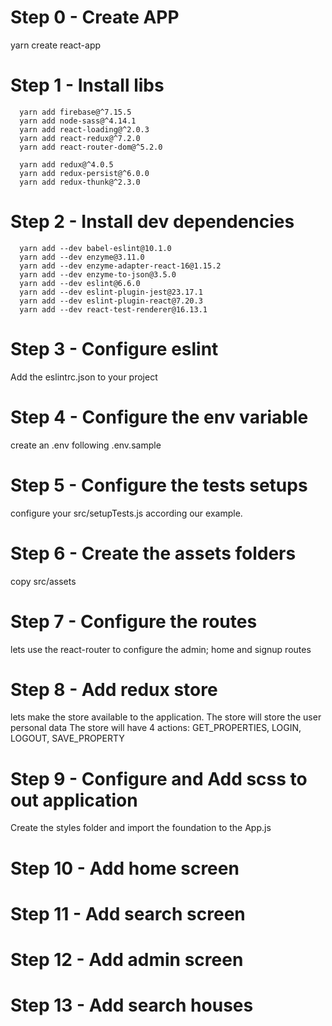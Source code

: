 # Step 0 - Create APP
  yarn create react-app

# Step 1 - Install libs

```
  yarn add firebase@^7.15.5
  yarn add node-sass@^4.14.1
  yarn add react-loading@^2.0.3
  yarn add react-redux@^7.2.0
  yarn add react-router-dom@^5.2.0

  yarn add redux@^4.0.5
  yarn add redux-persist@^6.0.0
  yarn add redux-thunk@^2.3.0
```

# Step 2 - Install dev dependencies

```
  yarn add --dev babel-eslint@10.1.0
  yarn add --dev enzyme@3.11.0
  yarn add --dev enzyme-adapter-react-16@1.15.2
  yarn add --dev enzyme-to-json@3.5.0
  yarn add --dev eslint@6.6.0
  yarn add --dev eslint-plugin-jest@23.17.1
  yarn add --dev eslint-plugin-react@7.20.3
  yarn add --dev react-test-renderer@16.13.1
```

# Step 3 - Configure eslint
  Add the eslintrc.json to your project

# Step 4 - Configure the env variable
  create an .env following .env.sample

# Step 5 - Configure the tests setups
  configure your src/setupTests.js according our example.

# Step 6 - Create the assets folders
  copy src/assets

# Step 7 - Configure the routes
  lets use the react-router to configure the admin; home and signup routes

# Step 8 - Add redux store
  lets make the store available to the application.
  The store will store the user personal data
  The store will have 4 actions: GET_PROPERTIES, LOGIN, LOGOUT, SAVE_PROPERTY

# Step 9 - Configure and Add scss to out application
  Create the styles folder and import the foundation to the App.js


# Step 10 - Add home screen

# Step 11 - Add search screen

# Step 12 - Add admin screen

# Step 13 - Add search houses

